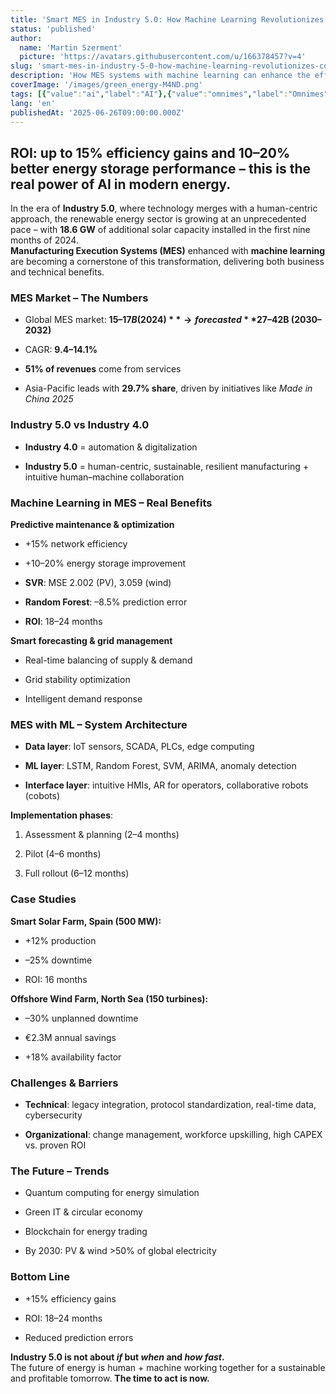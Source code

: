 ```yaml
---
title: 'Smart MES in Industry 5.0: How Machine Learning Revolutionizes Continuous Improvement in Renewable Energy'
status: 'published'
author:
  name: 'Martin Szerment'
  picture: 'https://avatars.githubusercontent.com/u/166378457?v=4'
slug: 'smart-mes-in-industry-5-0-how-machine-learning-revolutionizes-continuous-improvement-in-renewable-energy'
description: 'How MES systems with machine learning can enhance the efficiency of renewable energy production.'
coverImage: '/images/green_energy-M4ND.png'
tags: [{"value":"ai","label":"AI"},{"value":"omnimes","label":"Omnimes"},{"value":"Industry 5.0","label":"Industry 5.0"},{"value":"omnimess","label":"OmniMES"}]
lang: 'en'
publishedAt: '2025-06-26T09:00:00.000Z'
---
```


## **ROI: up to 15% efficiency gains and 10–20% better energy storage performance – this is the real power of AI in modern energy.**

In the era of **Industry 5.0**, where technology merges with a human-centric approach, the renewable energy sector is growing at an unprecedented pace – with **18.6 GW** of additional solar capacity installed in the first nine months of 2024.\
**Manufacturing Execution Systems (MES)** enhanced with **machine learning** are becoming a cornerstone of this transformation, delivering both business and technical benefits.

### MES Market – The Numbers

- Global MES market: **$15–17B (2024)** → forecasted **$27–42B (2030–2032)**

- CAGR: **9.4–14.1%**

- **51% of revenues** come from services

- Asia-Pacific leads with **29.7% share**, driven by initiatives like *Made in China 2025*

### Industry 5.0 vs Industry 4.0

- **Industry 4.0** = automation & digitalization

- **Industry 5.0** = human-centric, sustainable, resilient manufacturing + intuitive human–machine collaboration

### Machine Learning in MES – Real Benefits

**Predictive maintenance & optimization**

- +15% network efficiency

- +10–20% energy storage improvement

- **SVR**: MSE 2.002 (PV), 3.059 (wind)

- **Random Forest**: –8.5% prediction error

- **ROI**: 18–24 months

**Smart forecasting & grid management**

- Real-time balancing of supply & demand

- Grid stability optimization

- Intelligent demand response

### MES with ML – System Architecture

- **Data layer**: IoT sensors, SCADA, PLCs, edge computing

- **ML layer**: LSTM, Random Forest, SVM, ARIMA, anomaly detection

- **Interface layer**: intuitive HMIs, AR for operators, collaborative robots (cobots)

**Implementation phases**:

1. Assessment & planning (2–4 months)

2. Pilot (4–6 months)

3. Full rollout (6–12 months)

### Case Studies

**Smart Solar Farm, Spain (500 MW):**

- +12% production

- –25% downtime

- ROI: 16 months

**Offshore Wind Farm, North Sea (150 turbines):**

- –30% unplanned downtime

- €2.3M annual savings

- +18% availability factor

### Challenges & Barriers

- **Technical**: legacy integration, protocol standardization, real-time data, cybersecurity

- **Organizational**: change management, workforce upskilling, high CAPEX vs. proven ROI

### The Future – Trends

- Quantum computing for energy simulation

- Green IT & circular economy

- Blockchain for energy trading

- By 2030: PV & wind &gt;50% of global electricity

### Bottom Line

- +15% efficiency gains

- ROI: 18–24 months

- Reduced prediction errors

**Industry 5.0 is not about *if* but *when* and *how fast*.**\
The future of energy is human + machine working together for a sustainable and profitable tomorrow. **The time to act is now.**